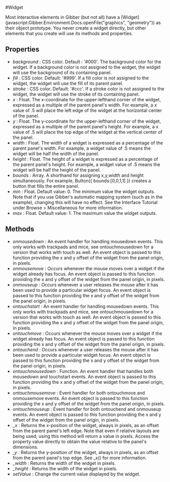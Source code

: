 #Widget

Most interactive elements in Gibber (but not all) have a [Widget](javascript:Gibber.Environment.Docs.openFile("graphics", "geometry")) as their object prototype. You never create a widget directly, but other elements that you create will use its methods and properties.

## Properties

* _background_ : CSS color. Default : '#000'. The background color for the widget. If a background color is not assigned to the widget, the widget will
use the background of its containing panel.
* _fill_  : CSS color. Default: '#999'. If a fill color is not assigned to the widget, the widget will
use the fill of its parent panel.
* _stroke_  : CSS color. Default: '#ccc'. If a stroke color is not assigned to the widget, the widget will
use the stroke of its containing panel.
* _x_ : Float. The x-coordinate for the upper-lefthand corner of the widget, expressed as a multiple of the parent panel's width. For example, a x value of .5 will place the left edge of the widget at the horizontal center of the panel.
* _y_ : Float. The y-coordinate for the upper-lefthand corner of the widget, expressed as a multiple of the parent panel's height. For example, a x value of .5 will place the top edge of the widget at the vertical center of the panel.
* _width_ : Float. The width of a widget is expressed as a percentage of the parent panel's width. For example, a widget value of .5 means the widget will be half the width of the panel.
* _height_ : Float. The height of a widget is expressed as a percentage of the parent panel's height. For example, a widget value of .5 means the widget will be half the height of the panel.
* _bounds_ : Array. A shorthand for assigning x,y,width and height simultaneously. For example, Button({ bounds:[0,0,1,1] }) creates a button that
fills the entire panel.
* _min_ : Float. Default value: 0. The minimum value the widget outputs. Note that if you use Gibber's 
automatic mapping system (such as in the example), changing this will have no effect. See the Interface Tutorial
under Browse > Miscellaneous for more information.
* _max_ : Float. Default value: 1. The maximum value the widget outputs.

## Methods
* _onmousedown_ :  An event handler for handling mousedown events. This only works with trackpads and mice, see ontouchmousedown for a version that works with touch as well. An event object is passed to this function providing the x and y offset of the widget from the panel origin, in pixels.
* _onmousemove_ : Occurs whenever the mouse moves over a widget if the widget already has focus. An event object is passed to this function providing the x and y offset of the widget from the panel origin, in pixels.
* _onmouseup_   : Occurs whenever a user releases the mouse after it has been used to provide a particular widget focus. An event object is passed to this function providing the x and y offset of the widget from the panel origin, in pixels.
* _ontouchstart_ :  An event handler for handling mousedown events. This only works with trackpads and mice, see ontouchmousedown for a version that works with touch as well. An event object is passed to this function providing the x and y offset of the widget from the panel origin, in pixels.
* _ontouchmove_ : Occurs whenever the mouse moves over a widget if the widget already has focus. An event object is passed to this function providing the x and y offset of the widget from the panel origin, in pixels.
* _ontouchend_   : Occurs whenever a user releases the mouse after it has been used to provide a particular widget focus. An event object is passed to this function providing the x and y offset of the widget from the panel origin, in pixels.
* _ontouchmousedown_ : Function. An event handler that handles both mousedown and touchstart events. An event object is passed to this function providing the x and y offset of the widget from the panel origin, in pixels.
* _ontouchmousemove_ :  Event handler for both ontouchmove and onmousemove events.  An event object is passed to this function providing the x and y offset of the widget from the panel origin, in pixels.
* _ontouchmouseup_   :  Event handler for both ontouchend and onmouseup events. An event object is passed to this function providing the x and y offset of the widget from the panel origin, in pixels.
* _\_x_ : Returns the x-position of the widget, always in pixels, as an offset from the parent panel's left edge. Note that even if relative layouts are being used, using this method will return a value in pixels. Access the property value directly to obtain the value relative to the panel's dimensions.
* _\_y_ : Returns the y-position of the widget, always in pixels, as an offset from the parent panel's top edge. See \_x() for more information.
* _\_width_ : Returns the width of the widget in pixels.
* _\_height_ : Returns the width of the widget in pixels.
* _setValue_ : Change the current value displayed by the widget.
